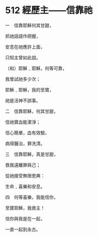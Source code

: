 # 512 經歷主——信靠祂

一　信靠耶穌何其甘甜，

抓祂話語作把握，

安息在祂應許上面，

只知主曾如此說。

（和）耶穌﹑耶穌，何等可靠，

我曾試祂多少次；

耶穌﹑耶穌，我的至寶，

祂是活神不誤事。

二　信靠耶穌，何其甘甜，

信祂寶血能潔淨；

信心簡單，血有效驗，

病得醫治，罪洗清。

三　信靠耶穌，真是甘甜，

救我遠離罪與己；

從祂接受無限恩典：

生命﹑喜樂和安息。

四　何等喜樂，我能信你，

至寶耶穌，我救主！

信你與我是在一起，

一直一起到永古。

